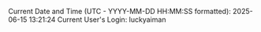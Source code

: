 Current Date and Time (UTC - YYYY-MM-DD HH:MM:SS formatted): 2025-06-15 13:21:24
Current User's Login: luckyaiman
